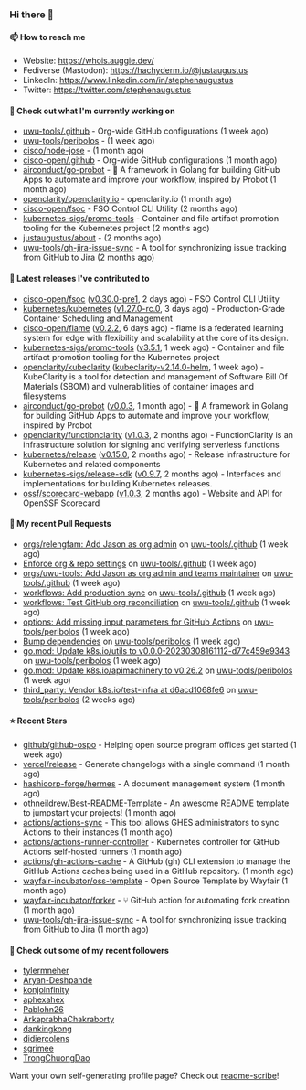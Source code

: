 ### Hi there 👋

#### 📫 How to reach me

- Website: https://whois.auggie.dev/
- Fediverse (Mastodon): https://hachyderm.io/@justaugustus
- LinkedIn: https://www.linkedin.com/in/stephenaugustus
- Twitter: https://twitter.com/stephenaugustus

#### 👷 Check out what I'm currently working on

- [uwu-tools/.github](https://github.com/uwu-tools/.github) - Org-wide GitHub configurations (1 week ago)
- [uwu-tools/peribolos](https://github.com/uwu-tools/peribolos) -  (1 week ago)
- [cisco/node-jose](https://github.com/cisco/node-jose) -  (1 month ago)
- [cisco-open/.github](https://github.com/cisco-open/.github) - Org-wide GitHub configurations (1 month ago)
- [airconduct/go-probot](https://github.com/airconduct/go-probot) - 🤖 A framework in Golang for building GitHub Apps to automate and improve your workflow, inspired by Probot (1 month ago)
- [openclarity/openclarity.io](https://github.com/openclarity/openclarity.io) - openclarity.io (1 month ago)
- [cisco-open/fsoc](https://github.com/cisco-open/fsoc) - FSO Control CLI Utility (2 months ago)
- [kubernetes-sigs/promo-tools](https://github.com/kubernetes-sigs/promo-tools) - Container and file artifact promotion tooling for the Kubernetes project (2 months ago)
- [justaugustus/about](https://github.com/justaugustus/about) -  (2 months ago)
- [uwu-tools/gh-jira-issue-sync](https://github.com/uwu-tools/gh-jira-issue-sync) - A tool for synchronizing issue tracking from GitHub to Jira (2 months ago)

#### 🔭 Latest releases I've contributed to

- [cisco-open/fsoc](https://github.com/cisco-open/fsoc) ([v0.30.0-pre1](https://github.com/cisco-open/fsoc/releases/tag/v0.30.0-pre1), 2 days ago) - FSO Control CLI Utility
- [kubernetes/kubernetes](https://github.com/kubernetes/kubernetes) ([v1.27.0-rc.0](https://github.com/kubernetes/kubernetes/releases/tag/v1.27.0-rc.0), 3 days ago) - Production-Grade Container Scheduling and Management
- [cisco-open/flame](https://github.com/cisco-open/flame) ([v0.2.2](https://github.com/cisco-open/flame/releases/tag/v0.2.2), 6 days ago) - flame is a federated learning system for edge with flexibility and scalability at the core of its design.
- [kubernetes-sigs/promo-tools](https://github.com/kubernetes-sigs/promo-tools) ([v3.5.1](https://github.com/kubernetes-sigs/promo-tools/releases/tag/v3.5.1), 1 week ago) - Container and file artifact promotion tooling for the Kubernetes project
- [openclarity/kubeclarity](https://github.com/openclarity/kubeclarity) ([kubeclarity-v2.14.0-helm](https://github.com/openclarity/kubeclarity/releases/tag/kubeclarity-v2.14.0-helm), 1 week ago) - KubeClarity is a tool for detection and management of Software Bill Of Materials (SBOM) and vulnerabilities of container images and filesystems
- [airconduct/go-probot](https://github.com/airconduct/go-probot) ([v0.0.3](https://github.com/airconduct/go-probot/releases/tag/v0.0.3), 1 month ago) - 🤖 A framework in Golang for building GitHub Apps to automate and improve your workflow, inspired by Probot
- [openclarity/functionclarity](https://github.com/openclarity/functionclarity) ([v1.0.3](https://github.com/openclarity/functionclarity/releases/tag/v1.0.3), 2 months ago) - FunctionClarity is an infrastructure solution for signing and verifying serverless functions
- [kubernetes/release](https://github.com/kubernetes/release) ([v0.15.0](https://github.com/kubernetes/release/releases/tag/v0.15.0), 2 months ago) - Release infrastructure for Kubernetes and related components
- [kubernetes-sigs/release-sdk](https://github.com/kubernetes-sigs/release-sdk) ([v0.9.7](https://github.com/kubernetes-sigs/release-sdk/releases/tag/v0.9.7), 2 months ago) - Interfaces and implementations for building Kubernetes releases.
- [ossf/scorecard-webapp](https://github.com/ossf/scorecard-webapp) ([v1.0.3](https://github.com/ossf/scorecard-webapp/releases/tag/v1.0.3), 2 months ago) - Website and API for OpenSSF Scorecard

#### 🔨 My recent Pull Requests

- [orgs/relengfam: Add Jason as org admin](https://github.com/uwu-tools/.github/pull/12) on [uwu-tools/.github](https://github.com/uwu-tools/.github) (1 week ago)
- [Enforce org &amp; repo settings](https://github.com/uwu-tools/.github/pull/11) on [uwu-tools/.github](https://github.com/uwu-tools/.github) (1 week ago)
- [orgs/uwu-tools: Add Jason as org admin and teams maintainer](https://github.com/uwu-tools/.github/pull/10) on [uwu-tools/.github](https://github.com/uwu-tools/.github) (1 week ago)
- [workflows: Add production sync](https://github.com/uwu-tools/.github/pull/9) on [uwu-tools/.github](https://github.com/uwu-tools/.github) (1 week ago)
- [workflows: Test GitHub org reconciliation](https://github.com/uwu-tools/.github/pull/7) on [uwu-tools/.github](https://github.com/uwu-tools/.github) (1 week ago)
- [options: Add missing input parameters for GitHub Actions](https://github.com/uwu-tools/peribolos/pull/196) on [uwu-tools/peribolos](https://github.com/uwu-tools/peribolos) (1 week ago)
- [Bump dependencies](https://github.com/uwu-tools/peribolos/pull/195) on [uwu-tools/peribolos](https://github.com/uwu-tools/peribolos) (1 week ago)
- [go.mod: Update k8s.io/utils to v0.0.0-20230308161112-d77c459e9343](https://github.com/uwu-tools/peribolos/pull/194) on [uwu-tools/peribolos](https://github.com/uwu-tools/peribolos) (1 week ago)
- [go.mod: Update k8s.io/apimachinery to v0.26.2](https://github.com/uwu-tools/peribolos/pull/192) on [uwu-tools/peribolos](https://github.com/uwu-tools/peribolos) (1 week ago)
- [third_party: Vendor k8s.io/test-infra at d6acd1068fe6](https://github.com/uwu-tools/peribolos/pull/180) on [uwu-tools/peribolos](https://github.com/uwu-tools/peribolos) (2 weeks ago)

#### ⭐ Recent Stars

- [github/github-ospo](https://github.com/github/github-ospo) - Helping open source program offices get started (1 week ago)
- [vercel/release](https://github.com/vercel/release) - Generate changelogs with a single command (1 month ago)
- [hashicorp-forge/hermes](https://github.com/hashicorp-forge/hermes) - A document management system (1 month ago)
- [othneildrew/Best-README-Template](https://github.com/othneildrew/Best-README-Template) - An awesome README template to jumpstart your projects!  (1 month ago)
- [actions/actions-sync](https://github.com/actions/actions-sync) - This tool allows GHES administrators to sync Actions to their instances (1 month ago)
- [actions/actions-runner-controller](https://github.com/actions/actions-runner-controller) - Kubernetes controller for GitHub Actions self-hosted runners (1 month ago)
- [actions/gh-actions-cache](https://github.com/actions/gh-actions-cache) - A GitHub (gh) CLI extension to manage the GitHub Actions caches being used in a GitHub repository. (1 month ago)
- [wayfair-incubator/oss-template](https://github.com/wayfair-incubator/oss-template) - Open Source Template by Wayfair (1 month ago)
- [wayfair-incubator/forker](https://github.com/wayfair-incubator/forker) - ⑂ GitHub action for automating fork creation (1 month ago)
- [uwu-tools/gh-jira-issue-sync](https://github.com/uwu-tools/gh-jira-issue-sync) - A tool for synchronizing issue tracking from GitHub to Jira (1 month ago)

#### 👯 Check out some of my recent followers

- [tylermneher](https://github.com/tylermneher)
- [Aryan-Deshpande](https://github.com/Aryan-Deshpande)
- [konjoinfinity](https://github.com/konjoinfinity)
- [aphexahex](https://github.com/aphexahex)
- [Pablohn26](https://github.com/Pablohn26)
- [ArkaprabhaChakraborty](https://github.com/ArkaprabhaChakraborty)
- [dankingkong](https://github.com/dankingkong)
- [didiercolens](https://github.com/didiercolens)
- [sgrimee](https://github.com/sgrimee)
- [TrongChuongDao](https://github.com/TrongChuongDao)

Want your own self-generating profile page? Check out [readme-scribe](https://github.com/muesli/readme-scribe)!
